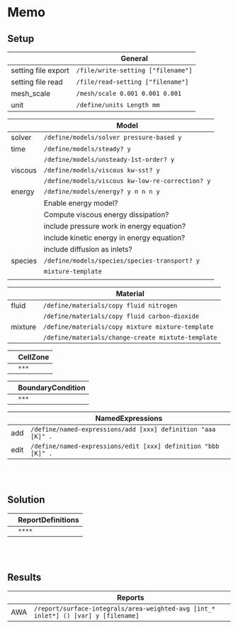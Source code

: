 # Memo

## Setup

|                     | General                            |
| ------------------- | ---------------------------------- |
| setting file export | `/file/write-setting ["filename"]` |
| setting file read   | `/file/read-setting ["filename"]`  |
| mesh_scale          | `/mesh/scale 0.001 0.001 0.001`    |
| unit                | `/define/units Length mm`          |

|         | Model                                            |
| ------- | ------------------------------------------------ |
| solver  | `/define/models/solver pressure-based y`         |
| time    | `/define/models/steady? y`                       |
|         | `/define/models/unsteady-1st-order? y`           |
| viscous | `/define/models/viscous kw-sst? y`               |
|         | `/define/models/viscous kw-low-re-correction? y` |
| energy  | `/define/models/energy? y n n n y`               |
|         | Enable energy model?                             |
|         | Compute viscous energy dissipation?              |
|         | include pressure work in energy equation?        |
|         | include kinetic energy in energy equation?       |
|         | include diffusion as inlets?                     |
| species | `/define/models/species/species-transport? y`    |
|         | `mixture-template`                               |
|         |                                                  |

|         | Material                                           |
| ------- | -------------------------------------------------- |
| fluid   | `/define/materials/copy fluid nitrogen`            |
|         | `/define/materials/copy fluid carbon-dioxide`      |
| mixture | `/define/materials/copy mixture mixture-template`  |
|         | `/define/materials/change-create mixtute-template` |

|     | CellZone |
| --- | -------- |
|     | `***`    |

|     | BoundaryCondition |
| --- | ----------------- |
|     | `***`             |

|      | NamedExpressions                                              |
| ---- | ------------------------------------------------------------- |
| add  | `/define/named-expressions/add [xxx] definition "aaa [K]" .`  |
| edit | `/define/named-expressions/edit [xxx] definition "bbb [K]" .` |

</br>
</br>

## Solution

|     | ReportDefinitions |
| --- | ----------------- |
|     | `****`            |

</br>
</br>

## Results

|     | Reports                                                                            |
| --- | ---------------------------------------------------------------------------------- |
| AWA | `/report/surface-integrals/area-weighted-avg [int_* inlet*] () [var] y [filename]` |
